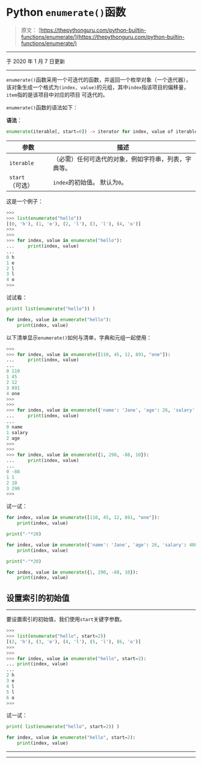 # Python `enumerate()`函数

> 原文： [https://thepythonguru.com/python-builtin-functions/enumerate/](https://thepythonguru.com/python-builtin-functions/enumerate/)

* * *

于 2020 年 1 月 7 日更新

* * *

`enumerate()`函数采用一个可迭代的函数，并返回一个枚举对象（一个迭代器），该对象生成一个格式为`(index, value)`的元组，其中`index`指该项目的偏移量，`item`指的是该项目中对应的项目 可迭代的。

`enumerate()`函数的语法如下：

**语法**：

```py
enumerate(iterable[, start=0]) -> iterator for index, value of iterable

```

| 参数 | 描述 |
| --- | --- |
| `iterable` | （必需）任何可迭代的对象，例如字符串，列表，字典等。 |
| `start`（可选） | `index`的初始值。 默认为`0`。 |

这是一个例子：

```py
>>> 
>>> list(enumerate("hello"))
[(0, 'h'), (1, 'e'), (2, 'l'), (3, 'l'), (4, 'o')]
>>> 
>>>
>>> for index, value in enumerate("hello"):
...     print(index, value)
... 
0 h
1 e
2 l
3 l
4 o
>>>

```

试试看：

```py
print( list(enumerate("hello")) )

for index, value in enumerate("hello"):
    print(index, value) 
```

以下清单显示`enumerate()`如何与清单，字典和元组一起使用：

```py
>>> 
>>> for index, value in enumerate([110, 45, 12, 891, "one"]):
...     print(index, value)
... 
0 110
1 45
2 12
3 891
4 one
>>> 
>>> 
>>> for index, value in enumerate({'name': 'Jane', 'age': 26, 'salary': 40000}):
...     print(index, value)
... 
0 name
1 salary
2 age
>>> 
>>> 
>>> for index, value in enumerate({1, 290, -88, 10}):
...     print(index, value)
... 
0 -88
1 1
2 10
3 290
>>>

```

试一试：

```py
for index, value in enumerate([110, 45, 12, 891, "one"]):
    print(index, value)

print("-"*20)

for index, value in enumerate({'name': 'Jane', 'age': 26, 'salary': 40000}):
    print(index, value)

print("-"*20)

for index, value in enumerate({1, 290, -88, 10}):
    print(index, value) 
```

## 设置索引的初始值

* * *

要设置索引的初始值，我们使用`start`关键字参数。

```py
>>> 
>>> list(enumerate("hello", start=2))
[(2, 'h'), (3, 'e'), (4, 'l'), (5, 'l'), (6, 'o')]
>>> 
>>>
>>> for index, value in enumerate("hello", start=2):
... print(index, value)
... 
2 h
3 e
4 l
5 l
6 o
>>>

```

试一试：

```py
print( list(enumerate("hello", start=2)) )

for index, value in enumerate("hello", start=2):
    print(index, value) 
```

* * *

* * *